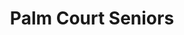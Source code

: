 ---
title: Palm Court Seniors
phone: (877) 908-3201
website: http://www.thepalmcourtapts.com/
management: EAH Housing, Inc.
tags: []
---